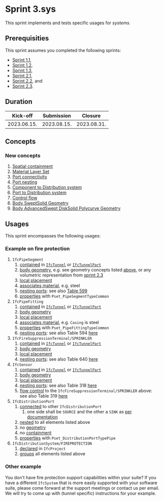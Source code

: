 # Sprint 3.sys

This sprint implements and tests specific usages for *systems*.


## Prerequisities

This sprint assumes you completed the following sprints:

- [Sprint 1.1](./sprint1_1.md),
- [Sprint 1.2](./sprint1_2.md),
- [Sprint 1.3](./sprint1_3.md),
- [Sprint 2.1](./sprint2_1.md),
- [Sprint 2.2](./sprint2_2.md), and
- [Sprint 2.3](./sprint2_3.md).


## Duration

| Kick-off    | Submission  | Closure     |
|-------------|-------------|-------------|
| 2023.06.15. | 2023.08.15. | 2023.08.31. |


## Concepts

### New concepts

1. [Spatial containment](https://bsi-infraroom.github.io/IFC-Documentation-Tunnel/4_4_0_0/general/HTML/link/spatial-containment.htm)
1. [Material Layer Set](https://bsi-infraroom.github.io/IFC-Documentation-Tunnel/4_4_0_0/general/HTML/schema/templates/material-layer-set-usage.htm)
1. [Port connectivity](https://bsi-infraroom.github.io/IFC-Documentation-Tunnel/4_4_0_0/general/HTML/link/port-connectivity.htm)
1. [Port nesting](https://bsi-infraroom.github.io/IFC-Documentation-Tunnel/4_4_0_0/general/HTML/link/port-nesting.htm)
1. [Component to Distribution system](https://bsi-infraroom.github.io/IFC-Documentation-Tunnel/4_4_0_0/general/HTML/link/component-to-distribution-system.htm)
1. [Port to Distribution system](https://bsi-infraroom.github.io/IFC-Documentation-Tunnel/4_4_0_0/general/HTML/link/port-to-distribution-system.htm)
1. [Control flow](https://bsi-infraroom.github.io/IFC-Documentation-Tunnel/4_4_0_0/general/HTML/link/control-flow.htm)
1. [Body SweptSolid Geometry](https://bsi-infraroom.github.io/IFC-Documentation-Tunnel/4_4_0_0/general/HTML/link/body-sweptsolid-geometry.htm)
1. [Body AdvancedSwept DiskSolid Polycurve Geometry](https://bsi-infraroom.github.io/IFC-Documentation-Tunnel/4_4_0_0/general/HTML/link/body-advancedswept-disksolid-polycurve-geometry.htm)


## Usages

This sprint encompasses the following usages:

### Example on fire protection

1. `IfcPipeSegment`
	1. [contained](#new-concepts) in [`IfcTunnel`](./sprint2_1.md) or [`IfcTunnelPart`](./sprint2_1.md)
	1. [body geometry](./sprint2_3.md), e.g. see geometry concepts listed [above](#new-concepts), or any volumetric representation from [sprint 2.3](./sprint2_3.md)
	1. [local placement](./sprint2_2.md)
	1. [associates material](#new-concepts), e.g. steel
	1. [nesting ports](#new-concepts): see also [Table 599](https://bsi-infraroom.github.io/IFC-Documentation-Tunnel/4_4_0_0/general/HTML/link/ifcpipesegment.htm)
	1. [properties](./sprint2_3.md) with `Pset_PipeSegmentTypeCommon`
1. `IfcPipeFitting`
	1. [contained](#new-concepts) in [`IfcTunnel`](./sprint2_1.md) or [`IfcTunnelPart`](./sprint2_1.md)
	1. [body geometry](./sprint2_3.md)
	1. [local placement](./sprint2_2.md)
	1. [associates material](#new-concepts), e.g. `Casing` is steel
	1. [properties](./sprint2_3.md) with `Pset_PipeFittingTypeCommon`
	1. [nesting ports](#new-concepts): see also Table 594 [here](https://bsi-infraroom.github.io/IFC-Documentation-Tunnel/4_4_0_0/general/HTML/link/ifcpipefitting.htm)
1. `IfcFireSuppressionTerminal/SPRINKLER`
	1. [contained](#new-concepts) in [`IfcTunnel`](./sprint2_1.md) or [`IfcTunnelPart`](./sprint2_1.md)
	1. [body geometry](./sprint2_3.md)
	1. [local placement](./sprint2_2.md)
	1. [nesting ports](#new-concepts): see also Table 640 [here](https://bsi-infraroom.github.io/IFC-Documentation-Tunnel/4_4_0_0/general/HTML/link/ifcfiresuppressionterminal.htm)
1. `IfcSensor`
	1. [contained](#new-concepts) in [`IfcTunnel`](./sprint2_1.md) or [`IfcTunnelPart`](./sprint2_1.md)
	1. [body geometry](./sprint2_3.md)
	1. [local placement](./sprint2_2.md)
	1. [nesting ports](#new-concepts): see also Table 318 [here](https://bsi-infraroom.github.io/IFC-Documentation-Tunnel/4_4_0_0/general/HTML/link/ifcsensor.htm)
	1. [flow control](#new-concepts) to the `IfcFireSuppressionTerminal/SPRINKLER` above: see also Table 319 [here](https://bsi-infraroom.github.io/IFC-Documentation-Tunnel/4_4_0_0/general/HTML/link/ifcsensor.htm)
1. `IfcDistributionPort`
	1. [connected](#new-concepts) to other `IfcDistributionPort`
		1. one side shall be `SOURCE` and the other a `SINK` as [per documentation](https://bsi-infraroom.github.io/IFC-Documentation-Tunnel/4_4_0_0/general/HTML/link/ifcdistributionport.htm)
	1. [nested](#new-concepts) to all elements listed above
	1. no [geometry](./sprint2_3.md)
	1. no [containment](#new-concepts)
	1. [properties](./sprint2_3.md) with `Pset_DistributionPortTypePipe`
1. `IfcDistributionSystem/FIREPROTECTION`
	1. [declared](./sprint1_1.md) in `IfcProject`
	1. [groups](./sprint2_1.md) all elements listed above

### Other example

You don't have fire protection support capabilities within your suite?
If you have a different `IfcSystem` that is more easily supported with your software suite,
 please come forward at the support meetings or contact us per email.
We will try to come up with (tunnel specific) instructions for your example.
